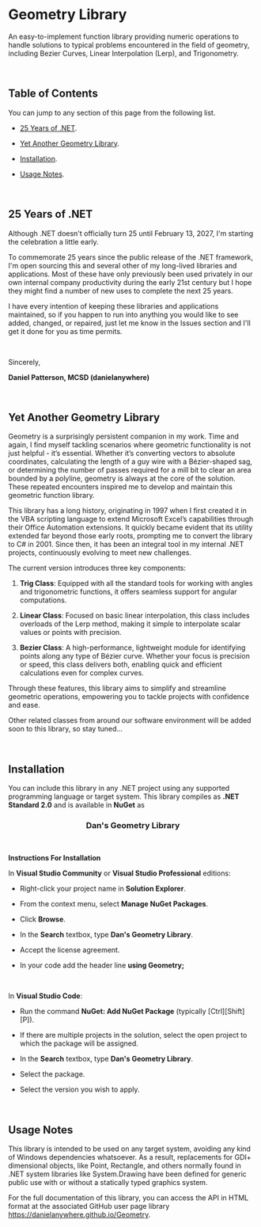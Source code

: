 # Geometry Library

An easy-to-implement function library providing numeric operations to
handle solutions to typical problems encountered in the field of
geometry, including Bezier Curves, Linear Interpolation (Lerp), and
Trigonometry.

<p>&nbsp;</p>

## Table of Contents

You can jump to any section of this page from the following list.

-   [25 Years of .NET](#_25_Years_of).

-   [Yet Another Geometry Library](#yet-another-geometry-library).

-   [Installation](#installation).

-   [Usage Notes](#usage-notes).

<p>&nbsp;</p>

## 25 Years of .NET

Although .NET doesn't officially turn 25 until February 13, 2027, I'm
starting the celebration a little early.

To commemorate 25 years since the public release of the .NET framework,
I'm open sourcing this and several other of my long-lived libraries and
applications. Most of these have only previously been used privately in
our own internal company productivity during the early 21st century but
I hope they might find a number of new uses to complete the next 25
years.

I have every intention of keeping these libraries and applications
maintained, so if you happen to run into anything you would like to see
added, changed, or repaired, just let me know in the Issues section and
I'll get it done for you as time permits.

<p>&nbsp;</p>

Sincerely,

**Daniel Patterson, MCSD (danielanywhere)**

<p>&nbsp;</p>

## Yet Another Geometry Library

Geometry is a surprisingly persistent companion in my work. Time and
again, I find myself tackling scenarios where geometric functionality is
not just helpful - it’s essential. Whether it’s converting vectors to
absolute coordinates, calculating the length of a guy wire with a
Bézier-shaped sag, or determining the number of passes required for a
mill bit to clear an area bounded by a polyline, geometry is always at
the core of the solution. These repeated encounters inspired me to
develop and maintain this geometric function library.

This library has a long history, originating in 1997 when I first
created it in the VBA scripting language to extend Microsoft Excel’s
capabilities through their Office Automation extensions. It quickly
became evident that its utility extended far beyond those early roots,
prompting me to convert the library to C# in 2001. Since then, it has
been an integral tool in my internal .NET projects, continuously
evolving to meet new challenges.

The current version introduces three key components:

1.  **Trig Class**: Equipped with all the standard tools for working
    with angles and trigonometric functions, it offers seamless support
    for angular computations.

2.  **Linear Class**: Focused on basic linear interpolation, this class
    includes overloads of the Lerp method, making it simple to
    interpolate scalar values or points with precision.

3.  **Bezier Class**: A high-performance, lightweight module for
    identifying points along any type of Bézier curve. Whether your
    focus is precision or speed, this class delivers both, enabling
    quick and efficient calculations even for complex curves.

Through these features, this library aims to simplify and streamline
geometric operations, empowering you to tackle projects with confidence
and ease.

Other related classes from around our software environment will be added
soon to this library, so stay tuned...

<p>&nbsp;</p>

## Installation

You can include this library in any .NET project using any supported
programming language or target system. This library compiles as **.NET
Standard 2.0** and is available in **NuGet** as

<center><b><h3>Dan's Geometry Library</h3></b></center>

<p>&nbsp;</p>

**Instructions For Installation**

In **Visual Studio Community** or **Visual Studio Professional**
editions:

-   Right-click your project name in **Solution Explorer**.

-   From the context menu, select **Manage NuGet Packages**.

-   Click **Browse**.

-   In the **Search** textbox, type **Dan's Geometry Library**.

-   Accept the license agreement.

-   In your code add the header line **using Geometry;**

<p>&nbsp;</p>

In **Visual Studio Code**:

-   Run the command **NuGet: Add NuGet Package** (typically
    \[Ctrl\]\[Shift\]\[P\]).

-   If there are multiple projects in the solution, select the open
    project to which the package will be assigned.

-   In the **Search** textbox, type **Dan's Geometry Library**.

-   Select the package.

-   Select the version you wish to apply.

<p>&nbsp;</p>

## Usage Notes

This library is intended to be used on any target system, avoiding any
kind of Windows dependencies whatsoever. As a result, replacements for
GDI+ dimensional objects, like Point, Rectangle, and others normally
found in .NET system libraries like System.Drawing have been defined for
generic public use with or without a statically typed graphics system.

For the full documentation of this library, you can access the API in
HTML format at the associated GitHub user page library
<https://danielanywhere.github.io/Geometry>.
